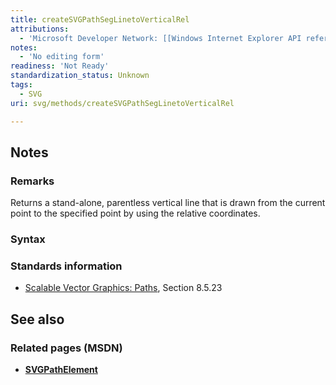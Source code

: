 ```yaml
---
title: createSVGPathSegLinetoVerticalRel
attributions:
  - 'Microsoft Developer Network: [[Windows Internet Explorer API reference](http://msdn.microsoft.com/en-us/library/ie/hh828809%28v=vs.85%29.aspx) Article]'
notes:
  - 'No editing form'
readiness: 'Not Ready'
standardization_status: Unknown
tags:
  - SVG
uri: svg/methods/createSVGPathSegLinetoVerticalRel

---
```

## <span>Notes</span>

### <span>Remarks</span>

Returns a stand-alone, parentless vertical line that is drawn from the current point to the specified point by using the relative coordinates.

### <span>Syntax</span>

### <span>Standards information</span>

-   [Scalable Vector Graphics: Paths](http://go.microsoft.com/fwlink/p/?linkid=204736), Section 8.5.23

## <span>See also</span>

### <span>Related pages (MSDN)</span>

-   [**SVGPathElement**](/svg/elements/path)
